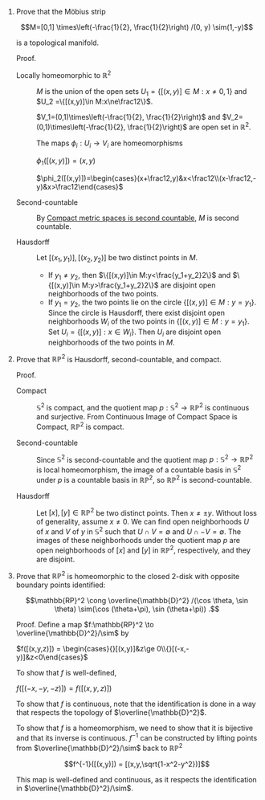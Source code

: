 <ol>
<li>Prove that the Möbius strip

$$M=[0,1] \times\left(-\frac{1}{2}, \frac{1}{2}\right) /(0, y) \sim(1,-y)$$

is a topological manifold.

Proof.
<dl>
<dt>

Locally homeomorphic to $\mathbb{R}^2$
</dt>
<dd>

$M$ is the union of the open sets $`U_1 =\{[(x,y)]\in M:x\ne0,1\}`$ and $`U_2 =\{[(x,y)]\in M:x\ne\frac12\}`$.

$V_1=(0,1)\times\left(-\frac{1}{2}, \frac{1}{2}\right)$ and $V_2=(0,1)\times\left(-\frac{1}{2}, \frac{1}{2}\right)$ are open set in $\mathbb{R}^2$.

The maps $\phi_i:U_i\to V_i$ are homeomorphisms

$`\phi_1([(x,y)])=(x,y)`$

$`\phi_2([(x,y)])=\begin{cases}(x+\frac12,y)&x<\frac12\\(x-\frac12,-y)&x>\frac12\end{cases}`$
</dd>
<dt>Second-countable</dt>
<dd>

By [Compact metric spaces is second countable](https://math.stackexchange.com/questions/573787), $M$ is second countable.
</dd>
<dt>Hausdorff</dt>
<dd>

Let $[(x_1,y_1)],[(x_2,y_2)]$ be two distinct points in $M$.

* If $y_1\ne y_2$, then $`\{[(x,y)]\in M:y<\frac{y_1+y_2}2\}`$ and $`\{[(x,y)]\in M:y>\frac{y_1+y_2}2\}`$ are disjoint open neighborhoods of the two points.
* If $y_1=y_2$, the two points lie on the circle $`\{[(x,y)]\in M:y=y_1\}`$. Since the circle is Hausdorff, there exist disjoint open neighborhoods $W_i$ of the two points in $`\{[(x,y)]\in M:y=y_1\}`$. Set $`U_i=\{[(x,y)]:x\in W_i\}`$. Then $U_i$ are disjoint open neighborhoods of the two points in $M$.
</dd>
</dl>
<li>

Prove that $\mathbb{RP}^2$ is Hausdorff, second-countable, and compact.

Proof.
<dl>
<dt>Compact</dt>
<dd>

$\mathbb{S}^2$ is compact, and the quotient map $p: \mathbb{S}^2 \to \mathbb{RP}^2$ is continuous and surjective. From Continuous Image of Compact Space is Compact, $\mathbb{RP}^2$ is compact.
</dd>
<dt>Second-countable</dt><dd>

Since $\mathbb{S}^2$ is second-countable and the quotient map $p: \mathbb{S}^2 \to \mathbb{RP}^2$ is local homeomorphism, the image of a countable basis in $\mathbb{S}^2$ under $p$ is a countable basis in $\mathbb{RP}^2$, so $\mathbb{RP}^2$ is second-countable.
</dt>
<dt>Hausdorff</dt><dd>

Let $[x],[y] \in \mathbb{RP}^2$ be two distinct points. Then $x \neq \pm y$. Without loss of generality, assume $x \neq 0$. We can find open neighborhoods $U$ of $x$ and $V$ of $y$ in $\mathbb{S}^2$ such that $U \cap V = \emptyset$ and $U \cap -V = \emptyset$. The images of these neighborhoods under the quotient map $p$ are open neighborhoods of $[x]$ and $[y]$ in $\mathbb{RP}^2$, respectively, and they are disjoint.
</dd>
</dl>

<li>

Prove that $\mathbb{RP}^2$ is homeomorphic to the closed 2-disk with opposite boundary points identified:

$$\mathbb{RP}^2 \cong \overline{\mathbb{D}^2} /(\cos \theta, \sin \theta) \sim(\cos (\theta+\pi), \sin (\theta+\pi)) .$$

Proof.
Define a map $f:\mathbb{RP}^2 \to \overline{\mathbb{D}^2}/\sim$ by

$`f([(x,y,z)]) = \begin{cases}{}[(x,y)]&z\ge 0\\{}[(-x,-y)]&z<0\end{cases}`$

To show that $f$ is well-defined,

$`f([(-x,-y,-z)]) = f([(x,y,z)])`$

To show that $f$ is continuous, note that the identification is done in a way that respects the topology of $\overline{\mathbb{D}^2}$.

To show that $f$ is a homeomorphism, we need to show that it is bijective and that its inverse is continuous. $f^{-1}$ can be constructed by lifting points from $\overline{\mathbb{D}^2}/\sim$ back to $\mathbb{RP}^2$

$$f^{-1}([(x,y)]) = [(x,y,\sqrt{1-x^2-y^2})]$$

This map is well-defined and continuous, as it respects the identification in $\overline{\mathbb{D}^2}/\sim$.
